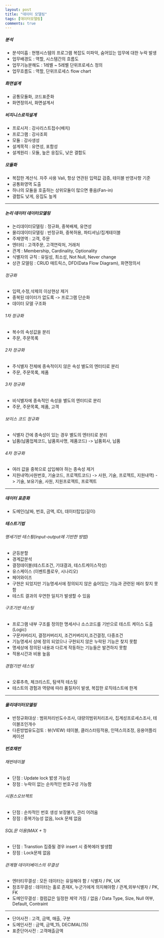 ```yaml
---
layout: post
title: "데이터 모델링"
tags: [데이터모델링]
comments: true
---
```


##### 분석
 * 분석미흡 : 현행시스템의 프로그램 복잡도 미파악, 숨어있는 업무에 대한 누락 발생
 * 업무배경도 : 역할, 시스템간의 흐름도
 * 업무기능분해도 : 1레벨 ~ 5레벨 단위프로세스 정의
 * 업무흐름도 : 역할, 단위프로세스 flow chart

##### 화면설계
 * 공통모듈화, 코드표준화
 * 화면정의서, 화면설계서

##### 비지니스로직설계
 * 프로시저 : 강사리스트접수(배치)
 * 프로그램 : 강사조회
 * 모듈 : 강사생성
 * 설계목적 : 유연성, 포함성
 * 설계원리 : 모듈, 높은 응집도, 낮은 결합도

##### 모듈화
 * 복잡한 계산식. 자주 사용 Vali, 항상 연관된 입력값 검증, 테이블 반영사항 기준
 * 공통화영역 도출
 * 하나의 모듈을 호출하는 상위모듈이 많으면 좋음(Fan-in)
 * 결합도 낮게, 응집도 높게

-----------------------------------------------------------------------------

##### 논리 데이터 데이터모델링
 * 논리데이터모델링 : 정규화, 중복배제, 유연성
 * 물리데이터모델링 : 반정규화, 중복허용, 파티셔닝/집계테이블
 * 주제영역 : 고객, 주문
 * 엔터티 : 고객주문, 고객연락처, 거래처
 * 관계 : Membership, Cardinality, Optionality
 * 식별자의 규칙 : 유일성, 최소성, Not Null, Never change
 * 상관 모델링 : CRUD 매트릭스, DFD(Data Flow Diagram), 화면정의서

###### 정규화
 * 입력,수정,삭제의 이상현상 제거
 * 중복된 데이터가 없도록 -> 프로그램 단순화
 * 데이터 모델 구조화

###### 1차 정규화
 * 복수의 속성값을 분리
 * 주문, 주문목록

###### 2차 정규화
 * 주식별자 전체에 종속적이지 않은 속성 별도의 엔터티로 분리
 * 주문, 주문목록, 제품

###### 3차 정규화
* 비식별자에 종속적인 속성을 별도의 엔터티로 분리
* 주문, 주문목록, 제품, 고객

###### 보이스 코드 정규화
 * 식별자 간에 종속성이 있는 경우 별도의 엔터티로 분리
 * 납품(납품업체코드, 납품회사명, 제품코드) -> 납품회사, 납품

###### 4차 정규화
 * 여러 값을 중복으로 삽입해야 하는 종속성 제거
 * 지원내역(사원번호, 기술코드, 프로젝트코드) -> 사원, 기술, 프로젝트, 지원내역) -> 기술, 보유기술, 사원, 지원프로젝트, 프로젝트

-----------------------------------------------------------------------------

##### 데이터 표준화
 * 도메인(날짜, 번호, 금액, ID), 데이터탑입(길이)

##### 테스트기법
###### 명세기반 테스틩(input-output에 기반한 방법)
 * 균등분할
 * 경계값분석
 * 결정테이블(테스트조건, 기대결과, 테스트케이스작성)
 * 유스케이스 (이벤트플로우, 시나리오)
 * 페어와이즈
 * 구현은 되었지만 기능명세서에 정의되지 않은 숨어있는 기능과 관련된 에러 찾지 못함
 * 테스트 결과의 우연한 일치가 발생할 수 있음

###### 구조기반 테스팅
 * 프로그램 내부 구조를 정의한 명세서나 소스코드를 기반으로 테스트 케이스 도출(Logic)  
 * 구문커버리지, 결정커버리지, 조건커버리지,조건결정, 다중조건
 * 기능명세서 상에 정의 되었으나 구현되지 않은 누락된 기능은 찾지 못함
 * 명세상에 정의된 내용과 다르게 작동하는 기능들은 발견하지 못함
 * 적용시간과 비용 높음

###### 경험기반 테스팅
 * 오류추측, 체크리스트, 탐색적 테스팅
 * 테스트의 경험과 역량에 따라 품질차이 발생, 복잡한 로직테스트에 한계

-----------------------------------------------------------------------------

##### 물리데이터모델링
 * 반정규화대상 : 범위처리빈도수조사, 대량의범위처리조사, 집계성프로세스조사, 테이블조인개수
 * 다른방법유도검토 : 뷰(VIEW) 테이블, 클러스터링적용, 인덱스의조정, 응용어플리케이션

##### 번호채번
###### 채번테이블
 * 단점 : Update lock 밠생 가능성
 * 장점 : 누락이 없는 순차적인 번호구성 가능함

###### 시퀀스오브젝트
 * 단점 : 순차적인 번호 생성 보장불가, 관리 어려움
 * 장점 : 중복가능성 없음, lock 문제 없음

###### SQL문 이용(MAX + 1)
 * 단점 : Transtion 집중될 경우 insert 시 중복에러 발생함
 * 장점 : Lock문제 없음

###### 관계형 데이터베이스의 무결성
 * 엔터티무결성 : 모든 데이터는 유일해야 함 / 식별자 / PK, UK
 * 참조무결성 : 데이터는 홀로 존재X, 누군가에게 의지해야함 / 관계,외부식별자 / PK, FK
 * 도메인무결성 : 컬럼값은 일정한 제약 가짐 / 없음 / Data Type, Size, Null 여부, Default, Contraint

------------------------------------------------------------------

 * 단어사전 : 고객, 금액, 매출, 구분
 * 도메인사전 : 금액, 금액_15, DECIMAL(15)
 * 표준단어사전 : 고객매출금액
